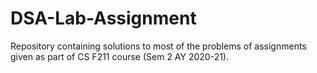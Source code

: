 # DSA-Lab-Assignment
Repository containing solutions to most of the problems of assignments given as part of CS F211 course (Sem 2 AY 2020-21).
